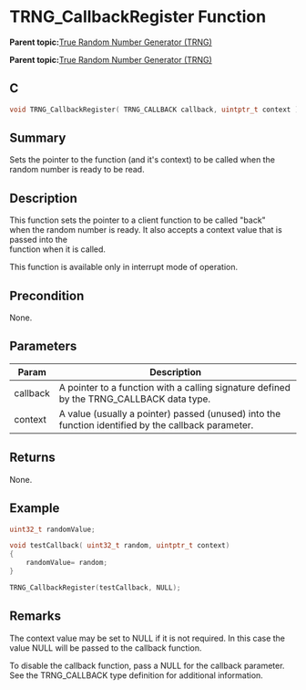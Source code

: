 # TRNG\_CallbackRegister Function

**Parent topic:**[True Random Number Generator \(TRNG\)](GUID-EDE706D5-5F42-42F9-A798-EBB80178F644.md)

**Parent topic:**[True Random Number Generator \(TRNG\)](GUID-B509788E-A3B6-48D3-8F15-E541D6FFCA47.md)

## C

```c
void TRNG_CallbackRegister( TRNG_CALLBACK callback, uintptr_t context )
```

## Summary

Sets the pointer to the function \(and it's context\) to be called when the random number is ready to be read.

## Description

This function sets the pointer to a client function to be called "back"<br />when the random number is ready. It also accepts a context value that is passed into the<br />function when it is called.

This function is available only in interrupt mode of operation.

## Precondition

None.

## Parameters

|Param|Description|
|-----|-----------|
|callback|A pointer to a function with a calling signature defined by the TRNG\_CALLBACK data type.|
|context|A value \(usually a pointer\) passed \(unused\) into the function identified by the callback parameter.|

## Returns

None.

## Example

```c
uint32_t randomValue;

void testCallback( uint32_t random, uintptr_t context)
{
    randomValue= random;
}

TRNG_CallbackRegister(testCallback, NULL);
```

## Remarks

The context value may be set to NULL if it is not required. In this case the value NULL will be passed to the callback function.

To disable the callback function, pass a NULL for the callback parameter. See the TRNG\_CALLBACK type definition for additional information.

